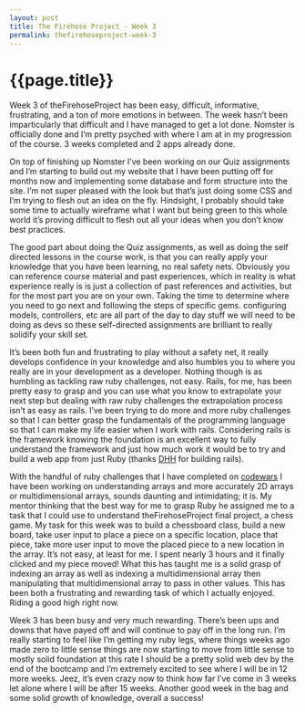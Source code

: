 ```yaml
---
layout: post
title: The Firehose Project - Week 3
permalink: thefirehoseproject-week-3
---
```


# {{page.title}}

Week 3 of theFirehoseProject has been easy, difficult, informative, frustrating, and a ton of more emotions in between. The week hasn’t been imparticularly that difficult and I have managed to get a lot done. Nomster is officially done and I’m pretty psyched with where I am at in my progression of the course. 3 weeks completed and 2 apps already done.

On top of finishing up Nomster I’ve been working on our Quiz assignments and I’m starting to build out my website that I have been putting off for months now and implementing some database and form structure into the site. I’m not super pleased with the look but that’s just doing some CSS and I’m trying to flesh out an idea on the fly. Hindsight, I probably should take some time to actually wireframe what I want but being green to this whole world it’s proving difficult to flesh out all your ideas when you don’t know best practices.

The good part about doing the Quiz assignments, as well as doing the self directed lessons in the course work, is that you can really apply your knowledge that you have been learning, no real safety nets. Obviously you can reference course material and past experiences, which in reality is what experience really is is just a collection of past references and activities, but for the most part you are on your own. Taking the time to determine where you need to go next and following the steps of specific gems. configuring models, controllers, etc are all part of the day to day stuff we will need to be doing as devs so these self-directed assignments are brilliant to really solidify your skill set.  

It’s been both fun and frustrating to play without a safety net, it really develops confidence in your knowledge and also humbles you to where you really are in your development as a developer. Nothing though is as humbling as tackling raw ruby challenges, not easy. Rails, for me, has been pretty easy to grasp and you can use what you know to extrapolate your next step but dealing with raw ruby challenges the extrapolation process isn’t as easy as rails. I’ve been trying to do more and more ruby challenges so that I can better grasp the fundamentals of the programming language so that I can make my life easier when I work with rails. Considering rails is the framework knowing the foundation is an excellent way to fully understand the framework and just how much work it would be to try and build a web app from just Ruby (thanks [DHH](https://twitter.com/dhh) for building rails).

With the handful of ruby challenges that I have completed on [codewars](http://codewars.com/) I have been working on understanding arrays and more accurately 2D arrays or multidimensional arrays, sounds daunting and intimidating; it is. My mentor thinking that the best way for me to grasp Ruby he assigned me to a task that I could use to understand theFirehoseProject final project, a chess game. My task for this week was to build a chessboard class, build a new board, take user input to place a piece on a specific location, place that piece, take more user input to move the placed piece to a new location in the array. It’s not easy, at least for me. I spent nearly 3 hours and it finally clicked and my piece moved! What this has taught me is a solid grasp of indexing an array as well as indexing a multidimensional array then manipulating that multidimensional array to pass in other values. This has been both a frustrating and rewarding task of which I actually enjoyed. Riding a good high right now.

Week 3 has been busy and very much rewarding. There’s been ups and downs that have payed off and will continue to pay off in the long run. I’m really starting to feel like I’m getting my ruby legs, where things weeks ago made zero to little sense things are now starting to move from little sense to mostly solid foundation at this rate I should be a pretty solid web dev by the end of the bootcamp and I’m extremely excited to see where I will be in 12 more weeks. Jeez, it’s even crazy now to think how far I’ve come in 3 weeks let alone where I will be after 15 weeks. Another good week in the bag and some solid growth of knowledge, overall a success!
